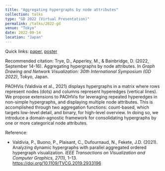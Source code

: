 ```yaml
---
title: "Aggregating hypergraphs by node attributes"
collection: talks
type: "GD 2022 (Virtual Presentation)"
permalink: /talks/2022-gd
venue: "Tokyo"
date: 2022-09-14
location: "Japan"
---
```


Quick links: [paper](http://dgt12.github.io/files/gd2022_paper.pdf), [poster](http://dgt12.github.io/files/gd2022_poster.pdf)

Recommended citation: Trye, D., Apperley, M., & Bainbridge, D. (2022, September 14-16). Aggregating hypergraphs by node attributes. In <i>Graph Drawing and Network Visualization: 30th International Symposium (GD 2022)</i>, Tokyo, Japan.

PAOHVis (Valdivia et al., 2021) displays hypergraphs in a matrix where rows represent nodes (dots) and columns represent hyperedges (vertical lines). We propose extensions to PAOHVis for leveraging repeated hyperedges in non-simple hypergraphs, and displaying multiple node attributes. This is accomplished through two aggregation functions: count-based, which targets low-level detail, and binary, for high-level overview. In doing so, we introduce a domain-agnostic framework for consolidating hypergraphs by one or more categorical node attributes.

Reference:

- Valdivia, P., Buono, P., Plaisant, C., Dufournaud, N., Fekete, J.D. (2021). Analyzing dynamic hypergraphs with parallel aggregated ordered hypergraph visualization. <i>IEEE Transactions on Visualization and Computer Graphics, 27</i>(1), 1–13. https://doi.org/10.1109/TVCG.2019.2933196